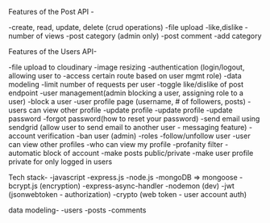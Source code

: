 Features of the Post API -

-create, read, update, delete (crud operations)
-file upload
-like,dislike
-number of views
-post category (admin only)
-post comment 
-add category

Features of the Users API-

-file upload to cloudinary
-image resizing
-authentication (login/logout, allowing user to -access certain route based on user mgmt role)
-data modeling
-limit number of requests per user
-toggle like/dislike of post endpoint
-user management(admin blocking a user, assigning role to a user)
-block a user
-user profile page (username, # of followers, posts)
-users can view other profile
-update profile
-update profile
-update password
-forgot password(how to reset your password)
-send email using sendgrid (allow user to send email to another user - messaging feature)
-account verification
-ban user (admin)
-roles
-follow/unfollow user
-user can view other profiles
-who can view my profile
-profanity filter - automatic block of account
-make posts public/private
-make user profile private for only logged in users

Tech stack-
-javascript
-express.js
-node.js
-mongoDB => mongoose
-bcrypt.js (encryption)
-express-async-handler
-nodemon (dev)
-jwt (jsonwebtoken - authorization)
-crypto (web token  - user account auth)

data modeling- 
-users
-posts
-comments